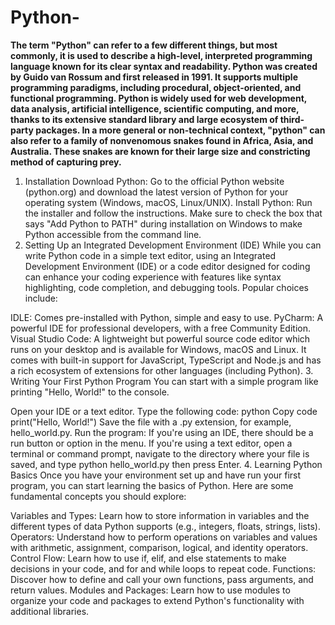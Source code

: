 # Python-
**The term "Python" can refer to a few different things, but most commonly, it is used to describe a high-level, interpreted programming language known for its clear syntax and readability. Python was created by Guido van Rossum and first released in 1991. It supports multiple programming paradigms, including procedural, object-oriented, and functional programming. Python is widely used for web development, data analysis, artificial intelligence, scientific computing, and more, thanks to its extensive standard library and large ecosystem of third-party packages.
In a more general or non-technical context, "python" can also refer to a family of nonvenomous snakes found in Africa, Asia, and Australia. These snakes are known for their large size and constricting method of capturing prey.**
1. Installation
Download Python: Go to the official Python website (python.org) and download the latest version of Python for your operating system (Windows, macOS, Linux/UNIX).
Install Python: Run the installer and follow the instructions. Make sure to check the box that says "Add Python to PATH" during installation on Windows to make Python accessible from the command line.
2. Setting Up an Integrated Development Environment (IDE)
While you can write Python code in a simple text editor, using an Integrated Development Environment (IDE) or a code editor designed for coding can enhance your coding experience with features like syntax highlighting, code completion, and debugging tools. Popular choices include:

IDLE: Comes pre-installed with Python, simple and easy to use.
PyCharm: A powerful IDE for professional developers, with a free Community Edition.
Visual Studio Code: A lightweight but powerful source code editor which runs on your desktop and is available for Windows, macOS and Linux. It comes with built-in support for JavaScript, TypeScript and Node.js and has a rich ecosystem of extensions for other languages (including Python).
3. Writing Your First Python Program
You can start with a simple program like printing "Hello, World!" to the console.

Open your IDE or a text editor.
Type the following code:
python
Copy code
print("Hello, World!")
Save the file with a .py extension, for example, hello_world.py.
Run the program:
If you're using an IDE, there should be a run button or option in the menu.
If you're using a text editor, open a terminal or command prompt, navigate to the directory where your file is saved, and type python hello_world.py then press Enter.
4. Learning Python Basics
Once you have your environment set up and have run your first program, you can start learning the basics of Python. Here are some fundamental concepts you should explore:

Variables and Types: Learn how to store information in variables and the different types of data Python supports (e.g., integers, floats, strings, lists).
Operators: Understand how to perform operations on variables and values with arithmetic, assignment, comparison, logical, and identity operators.
Control Flow: Learn how to use if, elif, and else statements to make decisions in your code, and for and while loops to repeat code.
Functions: Discover how to define and call your own functions, pass arguments, and return values.
Modules and Packages: Learn how to use modules to organize your code and packages to extend Python's functionality with additional libraries.
